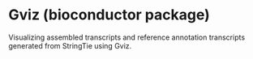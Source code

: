 # Gviz (bioconductor package)

Visualizing assembled transcripts and reference annotation transcripts generated from StringTie using Gviz.


